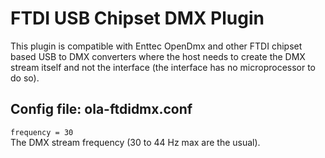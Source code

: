 FTDI USB Chipset DMX Plugin
===========================

This plugin is compatible with Enttec OpenDmx and other FTDI chipset based
USB to DMX converters where the host needs to create the DMX stream itself
and not the interface (the interface has no microprocessor to do so).


## Config file: ola-ftdidmx.conf

`frequency = 30`  
The DMX stream frequency (30 to 44 Hz max are the usual).
